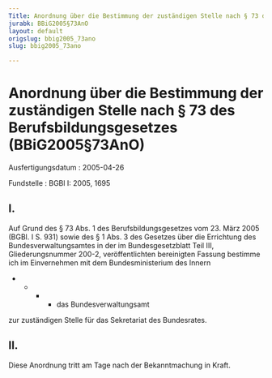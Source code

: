 ```yaml
---
Title: Anordnung über die Bestimmung der zuständigen Stelle nach § 73 des Berufsbildungsgesetzes
jurabk: BBiG2005§73AnO
layout: default
origslug: bbig2005_73ano
slug: bbig2005_73ano

---
```


# Anordnung über die Bestimmung der zuständigen Stelle nach § 73 des Berufsbildungsgesetzes (BBiG2005§73AnO)

Ausfertigungsdatum
:   2005-04-26

Fundstelle
:   BGBl I: 2005, 1695



## I.

Auf Grund des § 73 Abs. 1 des Berufsbildungsgesetzes vom 23. März 2005 (BGBl. I S. 931) sowie des § 1 Abs. 3 des Gesetzes über die Errichtung des Bundesverwaltungsamtes in der im Bundesgesetzblatt Teil III, Gliederungsnummer 200-2, veröffentlichten bereinigten Fassung bestimme ich im Einvernehmen mit dem Bundesministerium des Innern

*
    *
        *
            *   das Bundesverwaltungsamt












zur zuständigen Stelle für das Sekretariat des Bundesrates.


## II.

Diese Anordnung tritt am Tage nach der Bekanntmachung in Kraft.

